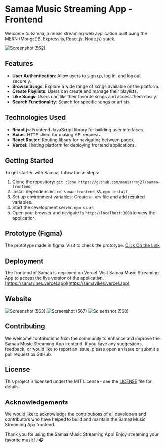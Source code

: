 # Samaa Music Streaming App - Frontend

Welcome to Samaa, a music streaming web application built using the MERN (MongoDB, Express.js, React.js, Node.js) stack.

![Screenshot (562)](https://github.com/manishraj27/samaa-frontend/assets/77354587/fa7f45e7-5e84-4444-9375-4a6647f06d72)

## Features

- **User Authentication**: Allow users to sign up, log in, and log out securely.
- **Browse Songs**: Explore a wide range of songs available on the platform.
- **Create Playlists**: Users can create and manage their playlists.
- **Like Songs**: Users can like their favorite songs and access them easily.
- **Search Functionality**: Search for specific songs or artists.

## Technologies Used

- **React.js**: Frontend JavaScript library for building user interfaces.
- **Axios**: HTTP client for making API requests.
- **React Router**: Routing library for navigating between pages.
- **Vercel**: Hosting platform for deploying frontend applications.

## Getting Started

To get started with Samaa, follow these steps:

1. Clone the repository: `git clone https://github.com/manishraj27/samaa-frontend`
2. Install dependencies: `cd samaa-frontend && npm install`
3. Set up environment variables: Create a `.env` file and add required variables.
4. Start the development server: `npm start`
5. Open your browser and navigate to `http://localhost:3000` to view the application.

## Prototype (Figma) 

The prototype made in figma. Visit to check the prototype. [Click On the Link](https://www.figma.com/community/file/1334999908821817060/samaa-music-streaming-website)
## Deployment

The frontend of Samaa is deployed on Vercel. Visit Samaa Music Streaming App to access the live version of the application. [https://samavibes.vercel.app](https://samavibes.vercel.app)

## Website 
![Screenshot (563)](https://github.com/manishraj27/samaa-frontend/assets/77354587/62278b85-455e-445f-bc91-40bba86320e1)
![Screenshot (567)](https://github.com/manishraj27/samaa-frontend/assets/77354587/1c396c42-9844-4414-baca-fd2283b45b72)
![Screenshot (568)](https://github.com/manishraj27/samaa-frontend/assets/77354587/bc322ebc-a22d-41c8-b282-1b252f715eea)


## Contributing

We welcome contributions from the community to enhance and improve the Samaa Music Streaming App frontend. If you have any suggestions, feedback, or would like to report an issue, please open an issue or submit a pull request on GitHub.

## License

This project is licensed under the MIT License - see the [LICENSE](link-to-license-file) file for details.

## Acknowledgements

We would like to acknowledge the contributions of all developers and contributors who have helped to build and maintain the Samaa Music Streaming App frontend.

Thank you for using the Samaa Music Streaming App! Enjoy streaming your favorite music! 🎶🎧
